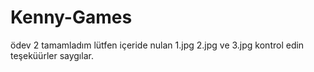 # Kenny-Games
ödev 2 tamamladım lütfen içeride nulan 1.jpg 2.jpg ve 3.jpg kontrol edin teşeküürler saygılar.
